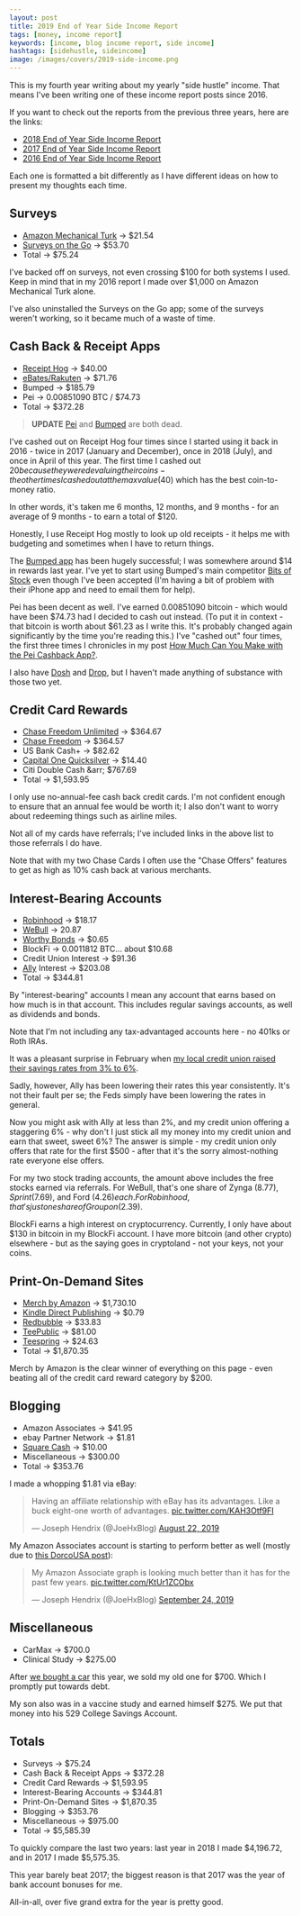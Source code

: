 ```yaml
---
layout: post
title: 2019 End of Year Side Income Report
tags: [money, income report]
keywords: [income, blog income report, side income]
hashtags: [sidehustle, sideincome]
image: /images/covers/2019-side-income.png
---
```


This is my fourth year writing about my yearly "side hustle" income. That means I've been writing one of these income report posts since 2016.

If you want to check out the reports from the previous three years, here are the links:

* [2018 End of Year Side Income Report](https://www.joehxblog.com/2018-end-of-year-side-income-report/)
* [2017 End of Year Side Income Report](https://www.joehxblog.com/2017-end-of-year-side-income-report/)
* [2016 End of Year Side Income Report](https://www.joehxblog.com/2016-end-of-year-side-income-report/)

Each one is formatted a bit differently as I have different ideas on how to present my thoughts each time.

## Surveys

* [Amazon Mechanical Turk](https://www.mturk.com/) &rarr; $21.54
* [Surveys on the Go](https://www.surveysonthego.com/) &rarr; $53.70
* Total &rarr; $75.24

I've backed off on surveys, not even crossing $100 for both systems I used. Keep in mind that in my 2016 report I made over $1,000 on Amazon Mechanical Turk alone.

I've also uninstalled the Surveys on the Go app; some of the surveys weren't working, so it became much of a waste of time.

## Cash Back & Receipt Apps

* [Receipt Hog](https://www.receipthog.com/) &rarr; $40.00
* [eBates/Rakuten](https://www.joehxblog.com/ebates/) &rarr; $71.76
* Bumped &rarr; $185.79
* Pei &rarr; 0.00851090 BTC / $74.73
* Total &rarr; $372.28

> **UPDATE** [Pei](https://www.joehxblog.com/pei-is-dead/) and [Bumped](https://www.doctorofcredit.com/bumped-app-earn-stock-rewards-on-retail-purchases-by-linking-a-card/) are both dead.

I've cashed out on Receipt Hog four times since I started using it back in 2016 - twice in 2017 (January and December), once in 2018 (July), and once in April of this year. The first time I cashed out $20 because they were devaluing their coins - the other times I cashed out at the max value ($40) which has the best coin-to-money ratio.

In other words, it's taken me 6 months, 12 months, and 9 months - for an average of 9 months - to earn a total of $120.

Honestly, I use Receipt Hog mostly to look up old receipts - it helps me with budgeting and sometimes when I have to return things.

The [Bumped app](https://www.joehxblog.com/bumped-app-review-one-year-later/) has been hugely successful; I was somewhere around $14 in rewards last year. I've yet to start using Bumped's main competitor [Bits of Stock](https://www.joehxblog.com/bits-of-stock/) even though I've been accepted (I'm having a bit of problem with their iPhone app and need to email them for help).

Pei has been decent as well. I've earned 0.00851090 bitcoin - which would have been $74.73 had I decided to cash out instead. (To put it in context - that bitcoin is worth about $61.23 as I write this. It's probably changed again significantly by the time you're reading this.) I've "cashed out" four times, the first three times I chronicles in my post [How Much Can You Make with the Pei Cashback App?](https://www.joehxblog.com/how-much-can-you-make-with-the-pei-cashback-app/).

I also have [Dosh](https://www.joehxblog.com/dosh/) and [Drop](https://www.joehxblog.com/drop/), but I haven't made anything of substance with those two yet.

## Credit Card Rewards

* [Chase Freedom Unlimited](https://www.joehxblog.com/chase-freedom-unlimited/) &rarr; $364.67
* [Chase Freedom](https://www.joehxblog.com/chase-freedom/) &rarr; $364.57
* US Bank Cash+ &rarr; $82.62
* [Capital One Quicksilver](https://www.joehxblog.com/capital-one-quicksilver/) &rarr; $14.40
* Citi Double Cash &arr; $767.69
* Total &rarr; $1,593.95

I only use no-annual-fee cash back credit cards. I'm not confident enough to ensure that an annual fee would be worth it; I also don't want to worry about redeeming things such as airline miles.

Not all of my cards have referrals; I've included links in the above list to those referrals I do have.

Note that with my two Chase Cards I often use the "Chase Offers" features to get as high as 10% cash back at various merchants.

## Interest-Bearing Accounts

* [Robinhood](https://www.joehxblog.com/robinhood/) &rarr; $18.17
* [WeBull](https://www.joehxblog.com/webull/) &rarr; 20.87
* [Worthy Bonds](https://www.joehxblog.com/worthybonds/) &rarr; $0.65
* BlockFi &rarr; 0.0011812 BTC... about $10.68
* Credit Union Interest &rarr; $91.36
* [Ally](https://www.ally.com/) Interest &rarr; $203.08
* Total &rarr; $344.81

By "interest-bearing" accounts I mean any account that earns based on how much is in that account. This includes regular savings accounts, as well as dividends and bonds.

Note that I'm not including any tax-advantaged accounts here - no 401ks or Roth IRAs.

It was a pleasant surprise in February when [my local credit union raised their savings rates from 3% to 6%](https://www.joehxblog.com/wright-patt-credit-union-quietly-doubles-truesaver-rate/).

Sadly, however, Ally has been lowering their rates this year consistently. It's not their fault per se; the Feds simply have been lowering the rates in general.

Now you might ask with Ally at less than 2%, and my credit union offering a staggering 6% - why don't I just stick all my money into my credit union and earn that sweet, sweet 6%? The answer is simple - my credit union only offers that rate for the first $500 - after that it's the sorry almost-nothing rate everyone else offers.

For my two stock trading accounts, the amount above includes the free stocks earned via referrals. For WeBull, that's one share of Zynga ($8.77), Sprint ($7.69), and Ford ($4.26) each. For Robinhood, that's just one share of Groupon ($2.39).

BlockFi earns a high interest on cryptocurrency. Currently, I only have about $130 in bitcoin in my BlockFi account. I have more bitcoin (and other crypto) elsewhere - but as the saying goes in cryptoland - not your keys, not your coins.

## Print-On-Demand Sites

* [Merch by Amazon](https://www.joehxblog.com/t-shirts/) &rarr; $1,730.10
* [Kindle Direct Publishing](https://kdp.amazon.com/) &rarr; $0.79
* [Redbubble](https://www.redbubble.com/people/joehx) &rarr; $33.83
* [TeePublic](https://www.joehxblog.com/teepublic/) &rarr; $81.00
* [Teespring](https://teespring.com/stores/joehxs-store) &rarr; $24.63
* Total &rarr; $1,870.35

Merch by Amazon is the clear winner of everything on this page - even beating all of the credit card reward category by $200.

## Blogging

* Amazon Associates &rarr; $41.95
* ebay Partner Network &rarr; $1.81
* [Square Cash](https://www.joehxblog.com/square-cash/) &rarr; $10.00
* Miscellaneous &rarr; $300.00
* Total &rarr; $353.76

I made a whopping $1.81 via eBay:

<blockquote class="twitter-tweet" data-theme="dark"><p lang="en" dir="ltr">Having an affiliate relationship with eBay has its advantages. Like a buck eight-one worth of advantages. <a href="https://t.co/KAH3Otf9FI">pic.twitter.com/KAH3Otf9FI</a></p>&mdash; Joseph Hendrix (@JoeHxBlog) <a href="https://twitter.com/JoeHxBlog/status/1164594671454232578?ref_src=twsrc%5Etfw">August 22, 2019</a></blockquote>

My Amazon Associates account is starting to perform better as well (mostly due to [this DorcoUSA post](https://www.joehxblog.com/how-to-get-dorco-razor-blades-after-dorcousa-shuts-down/)):

<blockquote class="twitter-tweet" data-theme="dark"><p lang="en" dir="ltr">My Amazon Associate graph is looking much better than it has for the past few years. <a href="https://t.co/KtUr1ZCObx">pic.twitter.com/KtUr1ZCObx</a></p>&mdash; Joseph Hendrix (@JoeHxBlog) <a href="https://twitter.com/JoeHxBlog/status/1176500118184431619?ref_src=twsrc%5Etfw">September 24, 2019</a></blockquote> <script async src="https://platform.twitter.com/widgets.js" charset="utf-8"></script> 

## Miscellaneous

* CarMax &rarr; $700.0
* Clinical Study &rarr; $275.00

After [we bought a car](https://www.joehxblog.com/we-bought-a-car/) this year, we sold my old one for $700. Which I promptly put towards debt.

My son also was in a vaccine study and earned himself $275. We put that money into his 529 College Savings Account.

## Totals

* Surveys &rarr; $75.24
* Cash Back & Receipt Apps &rarr; $372.28
* Credit Card Rewards &rarr; $1,593.95
* Interest-Bearing Accounts &rarr; $344.81
* Print-On-Demand Sites &rarr; $1,870.35
* Blogging &rarr; $353.76
* Miscellaneous &rarr; $975.00
* Total &rarr; $5,585.39

To quickly compare the last two years: last year in 2018 I made $4,196.72, and in 2017 I made $5,575.35.

This year barely beat 2017; the biggest reason is that 2017 was the year of bank account bonuses for me.

All-in-all, over five grand extra for the year is pretty good.
